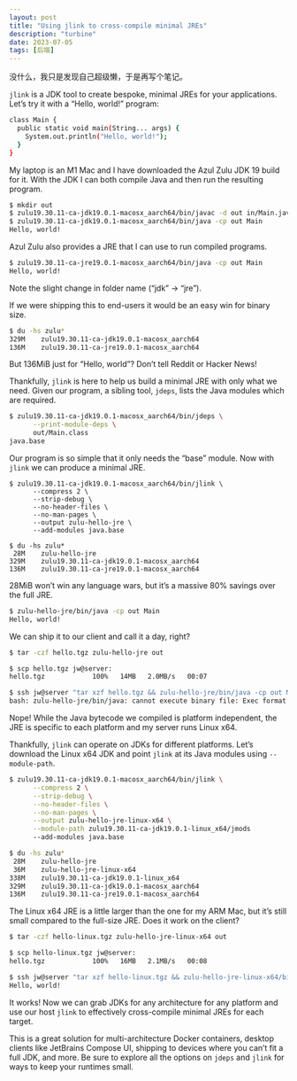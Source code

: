 ```yaml
---
layout: post
title: "Using jlink to cross-compile minimal JREs"
description: "turbine"
date: 2023-07-05
tags: [后端]
---
```


没什么，我只是发现自己超级懒，于是再写个笔记。

<!--more-->

`jlink` is a JDK tool to create bespoke, minimal JREs for your applications. Let’s try it with a “Hello, world!” program:

```bash
class Main {
  public static void main(String... args) {
    System.out.println("Hello, world!");
  }
}
```

My laptop is an M1 Mac and I have downloaded the Azul Zulu JDK 19 build for it. With the JDK I can both compile Java and then run the resulting program.

```bash
$ mkdir out
$ zulu19.30.11-ca-jdk19.0.1-macosx_aarch64/bin/javac -d out in/Main.java
$ zulu19.30.11-ca-jdk19.0.1-macosx_aarch64/bin/java -cp out Main
Hello, world!
```

Azul Zulu also provides a JRE that I can use to run compiled programs.

```bash
$ zulu19.30.11-ca-jre19.0.1-macosx_aarch64/bin/java -cp out Main
Hello, world!
```

Note the slight change in folder name (“jdk” → “jre”).

If we were shipping this to end-users it would be an easy win for binary size.

```bash
$ du -hs zulu*
329M    zulu19.30.11-ca-jdk19.0.1-macosx_aarch64
136M    zulu19.30.11-ca-jre19.0.1-macosx_aarch64
```

But 136MiB just for “Hello, world”? Don’t tell Reddit or Hacker News!

Thankfully, `jlink` is here to help us build a minimal JRE with only what we need. Given our program, a sibling tool, `jdeps`, lists the Java modules which are required.

```bash
$ zulu19.30.11-ca-jdk19.0.1-macosx_aarch64/bin/jdeps \
      --print-module-deps \
      out/Main.class
java.base
```

Our program is so simple that it only needs the “base” module. Now with `jlink` we can produce a minimal JRE.

```
$ zulu19.30.11-ca-jdk19.0.1-macosx_aarch64/bin/jlink \
      --compress 2 \
      --strip-debug \
      --no-header-files \
      --no-man-pages \
      --output zulu-hello-jre \
      --add-modules java.base

$ du -hs zulu*
 28M    zulu-hello-jre
329M    zulu19.30.11-ca-jdk19.0.1-macosx_aarch64
136M    zulu19.30.11-ca-jre19.0.1-macosx_aarch64
```

28MiB won’t win any language wars, but it’s a massive 80% savings over the full JRE.

```bash
$ zulu-hello-jre/bin/java -cp out Main
Hello, world!
```

We can ship it to our client and call it a day, right?

```bash
$ tar -czf hello.tgz zulu-hello-jre out

$ scp hello.tgz jw@server:
hello.tgz            100%   14MB   2.0MB/s   00:07

$ ssh jw@server "tar xzf hello.tgz && zulu-hello-jre/bin/java -cp out Main"
bash: zulu-hello-jre/bin/java: cannot execute binary file: Exec format error
```

Nope! While the Java bytecode we compiled is platform independent, the JRE is specific to each platform and my server runs Linux x64.

Thankfully, `jlink` can operate on JDKs for different platforms. Let’s download the Linux x64 JDK and point `jlink` at its Java modules using `--module-path`.

```bash
$ zulu19.30.11-ca-jdk19.0.1-macosx_aarch64/bin/jlink \
      --compress 2 \
      --strip-debug \
      --no-header-files \
      --no-man-pages \
      --output zulu-hello-jre-linux-x64 \
      --module-path zulu19.30.11-ca-jdk19.0.1-linux_x64/jmods
      --add-modules java.base

$ du -hs zulu*
 28M    zulu-hello-jre
 36M    zulu-hello-jre-linux-x64
338M    zulu19.30.11-ca-jdk19.0.1-linux_x64
329M    zulu19.30.11-ca-jdk19.0.1-macosx_aarch64
136M    zulu19.30.11-ca-jre19.0.1-macosx_aarch64
```

The Linux x64 JRE is a little larger than the one for my ARM Mac, but it’s still small compared to the full-size JRE. Does it work on the client?

```bash
$ tar -czf hello-linux.tgz zulu-hello-jre-linux-x64 out

$ scp hello-linux.tgz jw@server:
hello.tgz            100%   16MB   2.1MB/s   00:08

$ ssh jw@server "tar xzf hello-linux.tgz && zulu-hello-jre-linux-x64/bin/java -cp out Main"
Hello, world!
```

It works! Now we can grab JDKs for any architecture for any platform and use our host `jlink` to effectively cross-compile minimal JREs for each target.

This is a great solution for multi-architecture Docker containers, desktop clients like JetBrains Compose UI, shipping to devices where you can’t fit a full JDK, and more. Be sure to explore all the options on `jdeps` and `jlink` for ways to keep your runtimes small.
